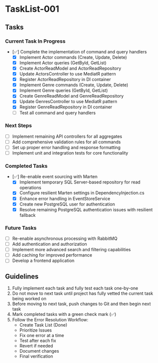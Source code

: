 # TaskList-001

## Tasks

### Current Task In Progress
- [✅] Complete the implementation of command and query handlers
  - [x] Implement Actor commands (Create, Update, Delete)
  - [x] Implement Actor queries (GetById, GetList)
  - [x] Create ActorReadModel and ActorReadRepository
  - [x] Update ActorsController to use MediatR pattern
  - [x] Register ActorReadRepository in DI container
  - [x] Implement Genre commands (Create, Update, Delete)
  - [x] Implement Genre queries (GetById, GetList)
  - [x] Create GenreReadModel and GenreReadRepository
  - [x] Update GenresController to use MediatR pattern
  - [x] Register GenreReadRepository in DI container
  - [ ] Test all command and query handlers

### Next Steps
- [ ] Implement remaining API controllers for all aggregates
- [ ] Add comprehensive validation rules for all commands
- [ ] Set up proper error handling and response formatting
- [ ] Implement unit and integration tests for core functionality

### Completed Tasks
- [✅] Re-enable event sourcing with Marten
  - [x] Implement temporary SQL Server-based repository for read operations
  - [x] Configure resilient Marten settings in DependencyInjection.cs
  - [x] Enhance error handling in EventStoreService
  - [x] Create new PostgreSQL user for authentication
  - [x] Resolve remaining PostgreSQL authentication issues with resilient fallback

### Future Tasks
- [ ] Re-enable asynchronous processing with RabbitMQ
- [ ] Add authentication and authorization
- [ ] Implement more advanced search and filtering capabilities
- [ ] Add caching for improved performance
- [ ] Develop a frontend application

## Guidelines

1. Fully implement each task and fully test each task one-by-one
2. Do not move to next task until project has fully vetted the current task being worked on
3. Before moving to next task, push changes to Git and then begin next task
4. Mark completed tasks with a green check mark (✅)
5. Follow the Error Resolution Workflow:
   - Create Task List (Done)
   - Prioritize Issues
   - Fix one error at a time
   - Test after each fix
   - Revert if needed
   - Document changes
   - Final verification
